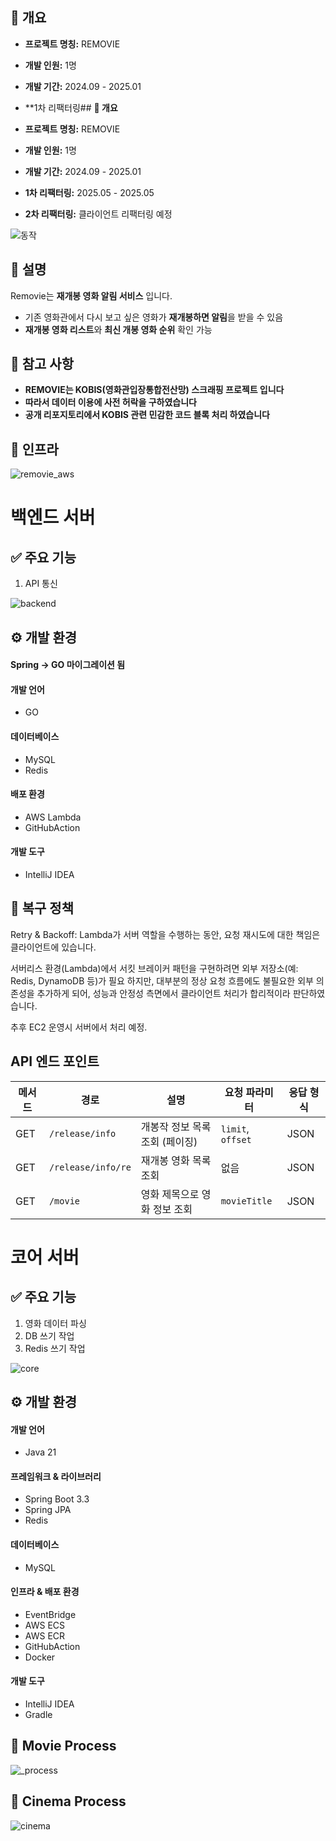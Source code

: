 
## **📌 개요**

- **프로젝트 명칭:** REMOVIE
- **개발 인원:** 1명
- **개발 기간:** 2024.09 - 2025.01
- **1차 리팩터링## **📌 개요**

- **프로젝트 명칭:** REMOVIE
- **개발 인원:** 1명
- **개발 기간:** 2024.09 - 2025.01
- **1차 리팩터링:** 2025.05 - 2025.05
- **2차 리팩터링:** 클라이언트 리팩터링 예정

![동작](https://github.com/user-attachments/assets/7ecb203c-98bc-42f5-b572-4b21aabb6db3)


## **📌 설명**

Removie는 **재개봉 영화 알림 서비스** 입니다.

- 기존 영화관에서 다시 보고 싶은 영화가 **재개봉하면 알림**을 받을 수 있음
- **재개봉 영화 리스트**와 **최신 개봉 영화 순위** 확인 가능


## **📌 참고 사항**
- **REMOVIE는 KOBIS(영화관입장통합전산망) 스크래핑 프로젝트 입니다**
- **따라서 데이터 이용에 사전 허락을 구하였습니다**
- **공개 리포지토리에서 KOBIS 관련 민감한 코드 블록 처리 하였습니다**


## **📌 인프라**

![removie_aws](https://github.com/user-attachments/assets/8fae0b20-c427-417b-9635-66b4ab5871e8)



# 백엔드 서버

## **✅ 주요 기능**

1. API 통신

![backend](https://github.com/user-attachments/assets/047dcd5e-6809-41ee-b77b-38840af823f1)




## **⚙️ 개발 환경**

#### Spring -> GO 마이그레이션 됨
#### **개발 언어**

- GO

#### **데이터베이스**

- MySQL
- Redis

#### **배포 환경**

- AWS Lambda
- GitHubAction

#### **개발 도구**

- IntelliJ IDEA


## **🔄 복구 정책**

Retry & Backoff: Lambda가 서버 역할을 수행하는 동안, 요청 재시도에 대한 책임은 클라이언트에 있습니다.

서버리스 환경(Lambda)에서 서킷 브레이커 패턴을 구현하려면 외부 저장소(예: Redis, DynamoDB 등)가 필요 하지만,
대부분의 정상 요청 흐름에도 불필요한 외부 의존성을 추가하게 되어,
성능과 안정성 측면에서 클라이언트 처리가 합리적이라 판단하였습니다.

추후 EC2 운영시 서버에서 처리 예정.

## API 엔드 포인트

| 메서드 | 경로                 | 설명                 | 요청 파라미터           | 응답 형식 |
| --- | ------------------ | ------------------ | ----------------- | ----- |
| GET | `/release/info`    | 개봉작 정보 목록 조회 (페이징) | `limit`, `offset` | JSON  |
| GET | `/release/info/re` | 재개봉 영화 목록 조회       | 없음                | JSON  |
| GET | `/movie`           | 영화 제목으로 영화 정보 조회   | `movieTitle`      | JSON  |


# 코어 서버


## **✅ 주요 기능**

1. 영화 데이터 파싱
2. DB 쓰기 작업
3. Redis 쓰기 작업


![core](https://github.com/user-attachments/assets/a13d3532-3bb4-4104-924d-3225e81f461f)


## **⚙️ 개발 환경**

#### **개발 언어**

- Java 21

#### **프레임워크 & 라이브러리**

- Spring Boot 3.3
- Spring JPA 
- Redis

#### **데이터베이스**

- MySQL 

#### **인프라 & 배포 환경**
- EventBridge
- AWS ECS
- AWS ECR
- GitHubAction
- Docker

#### **개발 도구**

- IntelliJ IDEA
- Gradle


## **📌 Movie Process**
![_process](https://github.com/user-attachments/assets/873632b0-4d14-4d7f-8331-8050cf2bdcac)


## **📌 Cinema Process**
![cinema](https://github.com/user-attachments/assets/7882fe0e-af0c-40a4-aacb-95e9175d3915)

